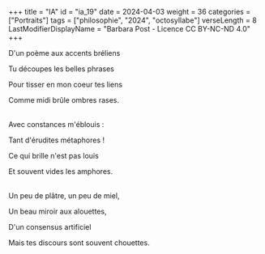 +++
title = "IA"
id = "ia_19"
date = 2024-04-03
weight = 36
categories = ["Portraits"]
tags = ["philosophie", "2024", "octosyllabe"]
verseLength = 8
LastModifierDisplayName = "Barbara Post - Licence CC BY-NC-ND 4.0"
+++

D'un poème aux accents bréliens

Tu découpes les belles phrases

Pour tisser en mon coeur tes liens

Comme midi brûle ombres rases.

 \
Avec constances m'éblouis :

Tant d'érudites métaphores !

Ce qui brille n'est pas louis

Et souvent vides les amphores.

 \
Un peu de plâtre, un peu de miel,

Un beau miroir aux alouettes,

D'un consensus artificiel

Mais tes discours sont souvent chouettes.
